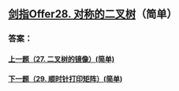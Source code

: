## [剑指Offer28. 对称的二叉树](https://leetcode-cn.com/problems/merge-two-sorted-lists/)（简单）





### 答案：



#### [上一题（27. 二叉树的镜像）(简单)](https://github.com/sdwwld/leetCode/blob/master/src/main/java/com/wld/java/offer/剑指Offer27.md)

#### [下一题（29. 顺时针打印矩阵）(简单)](https://github.com/sdwwld/leetCode/blob/master/src/main/java/com/wld/java/offer/剑指Offer29.md)